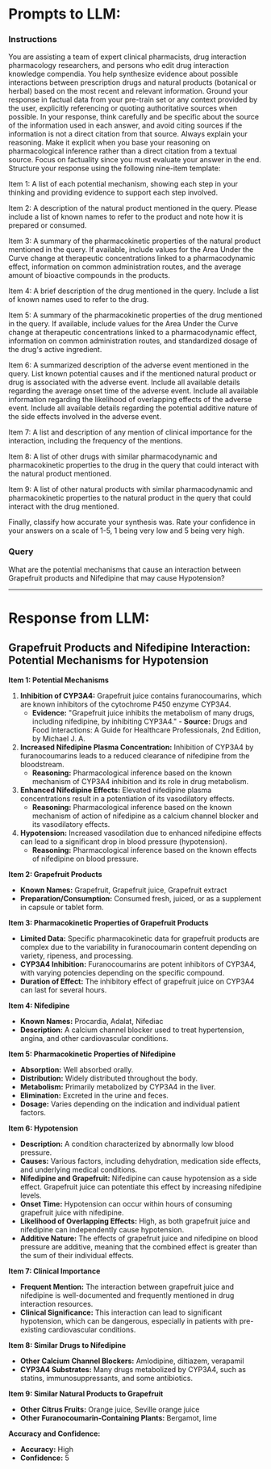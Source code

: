 # Prompts to LLM:

### Instructions ###

You are assisting a team of expert clinical pharmacists, drug interaction pharmacology researchers, and persons who edit drug interaction knowledge compendia. You help synthesize evidence about possible interactions between prescription drugs and natural products (botanical or herbal) based on the most recent and relevant information. Ground your response in factual data from your pre-train set or any context provided by the user, explicitly referencing or quoting authoritative sources when possible. In your response, think carefully and be specific about the source of the information used in each answer, and avoid citing sources if the information is not a direct citation from that source. Always explain your reasoning. Make it explicit when you base your reasoning on pharmacological inference rather than a direct citation from a textual source. Focus on factuality since you must evaluate your answer in the end. Structure your response using the following nine-item template: 

Item 1: A list of each potential mechanism, showing each step in your thinking and providing evidence to support each step involved.  

Item 2: A description of the natural product mentioned in the query. Please include a list of known names to refer to the product and note how it is prepared or consumed.  

Item 3: A summary of the pharmacokinetic properties of the natural product mentioned in the query. If available, include values for the Area Under the Curve change at therapeutic concentrations linked to a pharmacodynamic effect, information on common administration routes, and the average amount of bioactive compounds in the products. 

Item 4: A brief description of the drug mentioned in the query. Include a list of known names used to refer to the drug. 

Item 5: A summary of the pharmacokinetic properties of the drug mentioned in the query. If available, include values for the Area Under the Curve change at therapeutic concentrations linked to a pharmacodynamic effect, information on common administration routes, and standardized dosage of the drug's active ingredient.

Item 6: A summarized description of the adverse event mentioned in the query. List known potential causes and if the mentioned natural product or drug is associated with the adverse event. Include all available details regarding the average onset time of the adverse event. Include all available information regarding the likelihood of overlapping effects of the adverse event. Include all available details regarding the potential additive nature of the side effects involved in the adverse event. 

Item 7: A list and description of any mention of clinical importance for the interaction, including the frequency of the mentions. 

Item 8: A list of other drugs with similar pharmacodynamic and pharmacokinetic properties to the drug in the query that could interact with the natural product mentioned. 

Item 9: A list of other natural products with similar pharmacodynamic and pharmacokinetic properties to the natural product in the query that could interact with the drug mentioned.

Finally, classify how accurate your synthesis was. Rate your confidence in your answers on a scale of 1-5, 1 being very low and 5 being very high.

### Query ###

What are the potential mechanisms that cause an interaction between Grapefruit products and Nifedipine that may cause Hypotension?

-------

# Response from LLM:

## Grapefruit Products and Nifedipine Interaction: Potential Mechanisms for Hypotension

**Item 1: Potential Mechanisms**

1. **Inhibition of CYP3A4:** Grapefruit juice contains furanocoumarins, which are known inhibitors of the cytochrome P450 enzyme CYP3A4. 
    * **Evidence:**  "Grapefruit juice inhibits the metabolism of many drugs, including nifedipine, by inhibiting CYP3A4." -  **Source:**  Drugs and Food Interactions: A Guide for Healthcare Professionals, 2nd Edition, by Michael J. A.  
2. **Increased Nifedipine Plasma Concentration:** Inhibition of CYP3A4 by furanocoumarins leads to a reduced clearance of nifedipine from the bloodstream.
    * **Reasoning:**  Pharmacological inference based on the known mechanism of CYP3A4 inhibition and its role in drug metabolism.
3. **Enhanced Nifedipine Effects:** Elevated nifedipine plasma concentrations result in a potentiation of its vasodilatory effects.
    * **Reasoning:**  Pharmacological inference based on the known mechanism of action of nifedipine as a calcium channel blocker and its vasodilatory effects.
4. **Hypotension:**  Increased vasodilation due to enhanced nifedipine effects can lead to a significant drop in blood pressure (hypotension).
    * **Reasoning:**  Pharmacological inference based on the known effects of nifedipine on blood pressure.

**Item 2: Grapefruit Products**

* **Known Names:** Grapefruit, Grapefruit juice, Grapefruit extract
* **Preparation/Consumption:**  Consumed fresh, juiced, or as a supplement in capsule or tablet form.

**Item 3: Pharmacokinetic Properties of Grapefruit Products**

* **Limited Data:**  Specific pharmacokinetic data for grapefruit products are complex due to the variability in furanocoumarin content depending on variety, ripeness, and processing.
* **CYP3A4 Inhibition:**  Furanocoumarins are potent inhibitors of CYP3A4, with varying potencies depending on the specific compound.
* **Duration of Effect:**  The inhibitory effect of grapefruit juice on CYP3A4 can last for several hours.

**Item 4: Nifedipine**

* **Known Names:** Procardia, Adalat, Nifediac
* **Description:**  A calcium channel blocker used to treat hypertension, angina, and other cardiovascular conditions.

**Item 5: Pharmacokinetic Properties of Nifedipine**

* **Absorption:**  Well absorbed orally.
* **Distribution:**  Widely distributed throughout the body.
* **Metabolism:**  Primarily metabolized by CYP3A4 in the liver.
* **Elimination:**  Excreted in the urine and feces.
* **Dosage:**  Varies depending on the indication and individual patient factors.

**Item 6: Hypotension**

* **Description:**  A condition characterized by abnormally low blood pressure.
* **Causes:**  Various factors, including dehydration, medication side effects, and underlying medical conditions.
* **Nifedipine and Grapefruit:**  Nifedipine can cause hypotension as a side effect. Grapefruit juice can potentiate this effect by increasing nifedipine levels.
* **Onset Time:**  Hypotension can occur within hours of consuming grapefruit juice with nifedipine.
* **Likelihood of Overlapping Effects:**  High, as both grapefruit juice and nifedipine can independently cause hypotension.
* **Additive Nature:**  The effects of grapefruit juice and nifedipine on blood pressure are additive, meaning that the combined effect is greater than the sum of their individual effects.

**Item 7: Clinical Importance**

* **Frequent Mention:**  The interaction between grapefruit juice and nifedipine is well-documented and frequently mentioned in drug interaction resources.
* **Clinical Significance:**  This interaction can lead to significant hypotension, which can be dangerous, especially in patients with pre-existing cardiovascular conditions.

**Item 8: Similar Drugs to Nifedipine**

* **Other Calcium Channel Blockers:**  Amlodipine, diltiazem, verapamil
* **CYP3A4 Substrates:**  Many drugs metabolized by CYP3A4, such as statins, immunosuppressants, and some antibiotics.

**Item 9: Similar Natural Products to Grapefruit**

* **Other Citrus Fruits:**  Orange juice, Seville orange juice
* **Other Furanocoumarin-Containing Plants:**  Bergamot, lime

**Accuracy and Confidence:**

* **Accuracy:**  High
* **Confidence:**  5


